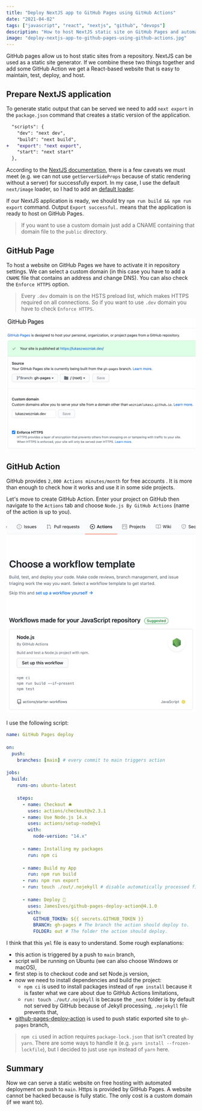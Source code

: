 ```yaml
---
title: "Deploy NextJS app to GitHub Pages using GitHub Actions"
date: "2021-04-02"
tags: ["javascript", "react", "nextjs", "github", "devops"]
description: "How to host NextJS static site on GitHub Pages and automatically deploy it on every commit with GitHub Actions"
image: "deploy-nextjs-app-to-github-pages-using-github-actions.jpg"
---
```


GitHub pages allow us to host static sites from a repository. NextJS can be used as a static site generator. If we combine these two things together and add some GitHub Action we get a React-based website that is easy to maintain, test, deploy, and host.

## Prepare NextJS application

To generate static output that can be served we need to add `next export` in the `package.json` command that creates a static version of the application.

```diff
  "scripts": {
    "dev": "next dev",
    "build": "next build",
+   "export": "next export",
    "start": "next start"
  },
```

According to the [NextJS documentation](https://nextjs.org/docs/advanced-features/static-html-export), there is a few caveats we must meet (e.g. we can not use `getServerSideProps` because of static rendering without a server) for successfully export. In my case, I use the default `next/image` loader, so I had to add an [default loader](https://nextjs.org/docs/basic-features/image-optimization#loader).

If our NextJS application is ready, we should try `npm run build && npm run export` command. Output `Export successful.` means that the application is ready to host on GitHub Pages.

> If you want to use a custom domain just add a CNAME containing that domain file to the `public` directory.

## GitHub Page

To host a website on GitHub Pages we have to activate it in repository settings. We can select a custom domain (in this case you have to add a `CNAME` file that contains an address and change DNS). You can also check the `Enforce HTTPS` option.

> Every `.dev` domain is on the HSTS preload list, which makes HTTPS required on all connections. So if you want to use `.dev` domain you have to check `Enforce HTTPS`.

![NextJS GitHub Actions GitHub Pages](/images/posts/deploy-nextjs-app-to-github-pages-using-github-actions/nextjs-github-actions-gh-pages.png)

## GitHub Action

GitHub provides `2,000 Actions minutes/month` for free accounts . It is more than enough to check how it works and use it in some side projects.

Let's move to create GitHub Action. Enter your project on GitHub then navigate to the `Actions` tab and choose `Node.js By GitHub Actions` (name of the action is up to you).

![NextJS GitHub Actions choose template](/images/posts/deploy-nextjs-app-to-github-pages-using-github-actions/nextjs-github-actions-choose-template.png)

I use the following script:

```yaml
name: GitHub Pages deploy

on:
  push:
    branches: [main] # every commit to main triggers action

jobs:
  build:
    runs-on: ubuntu-latest

    steps:
      - name: Checkout 🛎️
        uses: actions/checkout@v2.3.1
      - name: Use Node.js 14.x
        uses: actions/setup-node@v1
        with:
          node-version: "14.x"

      - name: Installing my packages
        run: npm ci

      - name: Build my App
        run: npm run build
      - run: npm run export
      - run: touch ./out/.nojekyll # disable automatically processed files with Jekyll by GitHub Pages

      - name: Deploy 🚀
        uses: JamesIves/github-pages-deploy-action@4.1.0
        with:
          GITHUB_TOKEN: ${{ secrets.GITHUB_TOKEN }}
          BRANCH: gh-pages # The branch the action should deploy to.
          FOLDER: out # The folder the action should deploy.
```

I think that this `yml` file is easy to understand. Some rough explanations:

- this action is triggered by a push to `main` branch,
- script will be running on Ubuntu (we can also choose Windows or macOS),
- first step is to checkout code and set Node.js version,
- now we need to install dependencies and build the project:
  - `npm ci` is used to install packages instead of `npm install` because it is faster what we care about due to GitHub Actions limitations,
  - `run: touch ./out/.nojekyll` is because the `_next` folder is by default not served by GitHub because of Jekyll processing, `.nojekyll` file prevents that,
- [github-pages-deploy-action](https://github.com/JamesIves/github-pages-deploy-action) is used to push static exported site to `gh-pages` branch,

> `npm ci` used in action requires `package-lock.json` that isn't created by `yarn`. There are some ways to handle it (e.g. `yarn install --frozen-lockfile`), but I decided to just use `npm` instead of `yarn` here.

## Summary

Now we can serve a static website on free hosting with automated deployment on push to `main`. Https is provided by GitHub Pages. A website cannot be hacked because is fully static. The only cost is a custom domain (if we want to).
